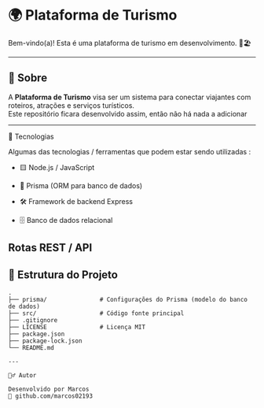 # 🌍 Plataforma de Turismo

Bem-vindo(a)! Esta é uma plataforma de turismo em desenvolvimento. 🛫🏖️

---

## 🧭 Sobre

A **Plataforma de Turismo** visa ser um sistema para conectar viajantes com roteiros, atrações e serviços turísticos.  
Este repositório ficara desenvolvido assim, então não há
nada a adicionar

---

🚀 Tecnologias

Algumas das tecnologias / ferramentas que podem estar sendo utilizadas :

- 🟨 Node.js / JavaScript

- 🧬 Prisma (ORM para banco de dados)

- 🛠️ Framework de backend Express

- 🗄️ Banco de dados relacional

Rotas REST / API
---

## 📁 Estrutura do Projeto

```text
.
├── prisma/               # Configurações do Prisma (modelo do banco de dados)
├── src/                  # Código fonte principal
├── .gitignore
├── LICENSE               # Licença MIT
├── package.json
├── package-lock.json
└── README.md

---

🙋‍♂️ Autor

Desenvolvido por Marcos
🔗 github.com/marcos02193